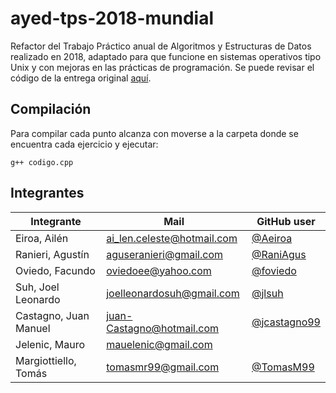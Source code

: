 # ayed-tps-2018-mundial

Refactor del Trabajo Práctico anual de Algoritmos y Estructuras de Datos realizado en 2018, adaptado para que funcione en sistemas operativos tipo Unix y con mejoras en las prácticas de programación. Se puede revisar el código de la entrega original [aquí](https://github.com/RaniAgus/ayed-tp-2018-mundial/tree/entrega-original).

## Compilación

Para compilar cada punto alcanza con moverse a la carpeta donde se encuentra cada ejercicio y ejecutar:
```
g++ codigo.cpp
```

## Integrantes

| Integrante            | Mail                       | GitHub user                                    |
|-----------------------|----------------------------|------------------------------------------------|
| Eiroa, Ailén          | ai_len.celeste@hotmail.com | [@Aeiroa](https://github.com/Aeiroa)           |
| Ranieri, Agustín      | aguseranieri@gmail.com     | [@RaniAgus](https://github.com/RaniAgus)       |
| Oviedo, Facundo       | oviedoee@yahoo.com         | [@foviedo](https://github.com/foviedo)         |
| Suh, Joel Leonardo    | joelleonardosuh@gmail.com  | [@jlsuh](https://github.com/jlsuh)             |
| Castagno, Juan Manuel | juan-Castagno@hotmail.com  | [@jcastagno99](https://github.com/jcastagno99) |
| Jelenic, Mauro        | mauelenic@gmail.com        |                                                |
| Margiottiello, Tomás  | tomasmr99@gmail.com        | [@TomasM99](https://github.com/TomasM99)       |
